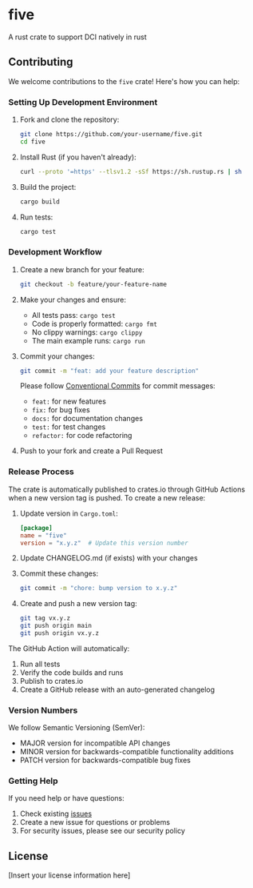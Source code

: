 # five
A rust crate to support DCI natively in rust

## Contributing

We welcome contributions to the `five` crate! Here's how you can help:

### Setting Up Development Environment

1. Fork and clone the repository:
   ```bash
   git clone https://github.com/your-username/five.git
   cd five
   ```

2. Install Rust (if you haven't already):
   ```bash
   curl --proto '=https' --tlsv1.2 -sSf https://sh.rustup.rs | sh
   ```

3. Build the project:
   ```bash
   cargo build
   ```

4. Run tests:
   ```bash
   cargo test
   ```

### Development Workflow

1. Create a new branch for your feature:
   ```bash
   git checkout -b feature/your-feature-name
   ```

2. Make your changes and ensure:
   - All tests pass: `cargo test`
   - Code is properly formatted: `cargo fmt`
   - No clippy warnings: `cargo clippy`
   - The main example runs: `cargo run`

3. Commit your changes:
   ```bash
   git commit -m "feat: add your feature description"
   ```

   Please follow [Conventional Commits](https://www.conventionalcommits.org/) for commit messages:
   - `feat:` for new features
   - `fix:` for bug fixes
   - `docs:` for documentation changes
   - `test:` for test changes
   - `refactor:` for code refactoring

4. Push to your fork and create a Pull Request

### Release Process

The crate is automatically published to crates.io through GitHub Actions when a new version tag is pushed. To create a new release:

1. Update version in `Cargo.toml`:
   ```toml
   [package]
   name = "five"
   version = "x.y.z"  # Update this version number
   ```

2. Update CHANGELOG.md (if exists) with your changes

3. Commit these changes:
   ```bash
   git commit -m "chore: bump version to x.y.z"
   ```

4. Create and push a new version tag:
   ```bash
   git tag vx.y.z
   git push origin main
   git push origin vx.y.z
   ```

The GitHub Action will automatically:
1. Run all tests
2. Verify the code builds and runs
3. Publish to crates.io
4. Create a GitHub release with an auto-generated changelog

### Version Numbers

We follow Semantic Versioning (SemVer):
- MAJOR version for incompatible API changes
- MINOR version for backwards-compatible functionality additions
- PATCH version for backwards-compatible bug fixes

### Getting Help

If you need help or have questions:
1. Check existing [issues](https://github.com/owner/five/issues)
2. Create a new issue for questions or problems
3. For security issues, please see our security policy

## License

[Insert your license information here]
